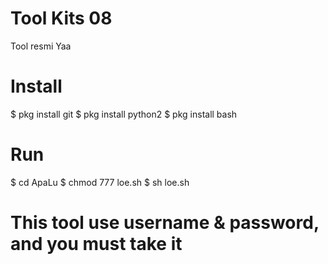 # Tool Kits 08

Tool resmi Yaa
# Install
$ pkg install git
$ pkg install python2
$ pkg install bash
# Run
$ cd ApaLu
$ chmod 777 loe.sh
$ sh loe.sh

# This tool use username & password, and you must take it
